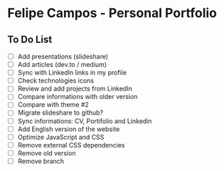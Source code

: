 # Felipe Campos - Personal Portfolio

## To Do List

- [ ] Add presentations (slideshare)
- [ ] Add articles (dev.to / medium)
- [ ] Sync with LinkedIn links in my profile
- [ ] Check technologies icons
- [ ] Review and add projects from LinkedIn
- [ ] Compare informations with older version
- [ ] Compare with theme #2
- [ ] Migrate slideshare to github?
- [ ] Sync informations: CV, Portifolio and Linkedin
- [ ] Add English version of the website
- [ ] Optimize JavaScript and CSS
- [ ] Remove external CSS dependencies
- [ ] Remove old version
- [ ] Remove branch